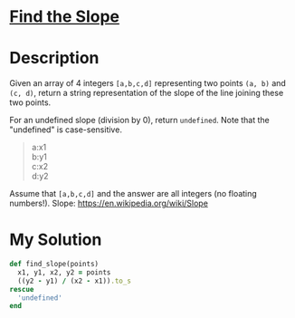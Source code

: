# [Find the Slope](https://www.codewars.com/kata/55a75e2d0803fea18f00009d)

# Description
Given an array of 4 integers
`[a,b,c,d]` representing two points `(a, b)` and `(c, d)`, return a string representation of the slope of the line 
joining these two points.

For an undefined slope (division by 0), return `undefined`. Note that the "undefined" is case-sensitive.

>a:x1\
b:y1\
c:x2\
d:y2

Assume that `[a,b,c,d]` and the answer are all integers (no floating numbers!). 
Slope: https://en.wikipedia.org/wiki/Slope
# My Solution
```ruby
def find_slope(points)
  x1, y1, x2, y2 = points
  ((y2 - y1) / (x2 - x1)).to_s
rescue
  'undefined'
end
```
